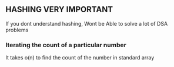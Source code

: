 ## HASHING VERY IMPORTANT
If you dont understand hashing,
Wont be Able to solve a lot of DSA problems

### Iterating the count of a particular number
It takes o(n) to find the count of the number in standard array